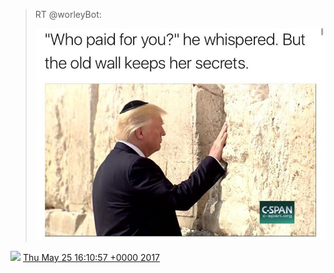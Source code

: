 > RT @worleyBot: 
> 
> ![](../../media/867775001163960320-DAizIKdXYAEMJX9.jpg)

<img src="../../media/tweet.ico" width="12" /> [Thu May 25 16:10:57 +0000 2017](https://twitter.com/DromerDenker/status/867775001163960320)